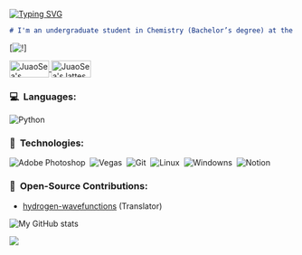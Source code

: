 [![Typing SVG](https://readme-typing-svg.demolab.com/?lines=Welcome+to+my+GitHub!&color=%fffffE%27&durаtion=4000)](https://git.io/typing-svg)


```markdown
# I'm an undergraduate student in Chemistry (Bachelor’s degree) at the Federal University of São Carlos (UFSCar).
```

[![!](https://i.makeagif.com/media/9-09-2022/PsfI71.gif)]

<a href="https://www.linkedin.com/in/joão-vitor-7314b8265/">
  <img align="center" alt="JuaoSea's LinkedIn" width="70px" height="30px" src="https://img.shields.io/badge/Linkedin-0A66C2?style=for-the-badge&logo=Linkedin&logoColor=white" />
</a>
<a href="http://lattes.cnpq.br/9620416271054443/">
  <img align="center" alt="JuaoSea's lattes" width="70px" height="30px" src="https://www.foar.unesp.br/Home/Biblioteca/identificadoresdepesquisadores/lattes.png" />
</a>



### 💻 &nbsp;Languages:

![Python](https://img.shields.io/badge/-Python-05122A?style=flat&logo=python)&nbsp;

### 🧬 &nbsp;Technologies:

![Adobe Photoshop](https://img.shields.io/badge/-AdobePhotoshop-31A8FF?style=flat&logo=adobephotoshop&logoColor=white)&nbsp;
![Vegas](https://img.shields.io/badge/-VEGAS-1A1A1A?style=flat&logo=vegas&logoColor=white)&nbsp;
![Git](https://img.shields.io/badge/-Git-05122A?style=flat&logo=git)&nbsp;
![Linux](https://img.shields.io/badge/-Linux-05122A?style=flat&logo=linux)&nbsp;
![Windowns](https://img.shields.io/badge/-Windows-0078D4?style=flat&logo=windows&logoColor=white)&nbsp;
![Notion](https://img.shields.io/badge/-Notion-000000?style=flat&logo=notion&logoColor=white)&nbsp;



### 🤝 &nbsp;Open-Source Contributions:
+ [hydrogen-wavefunctions](https://github.com/ssebastianmag/hydrogen-wavefunctions)&nbsp;(Translator)

![My GitHub stats](https://github-readme-stats.vercel.app/api?username=juaosea&theme=dark&show_icons=true)

[![](https://komarev.com/ghpvc/?username=juaosea&color=green)](https://github.com/juaosea)
